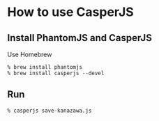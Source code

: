 # How to use CasperJS

## Install PhantomJS and CasperJS

Use Homebrew

	% brew install phantomjs
	% brew install casperjs --devel

## Run

	% casperjs save-kanazawa.js
